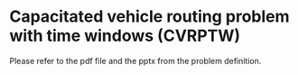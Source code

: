 # Capacitated vehicle routing problem with time windows (CVRPTW)

Please refer to the pdf file and the pptx from the problem definition.
